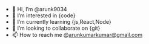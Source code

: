 - 👋 Hi, I’m @arunk9034
- 👀 I’m interested in {code}
- 🌱 I’m currently learning {js,React,Node}
- 💞️ I’m looking to collaborate on {git}
- 📫 How to reach me @arunkumarkumar@gmail.com

<!---
arunk9034/arunk9034 is a ✨ special ✨ repository because its `README.md` (this file) appears on your GitHub profile.
You can click the Preview link to take a look at your changes.
--->
